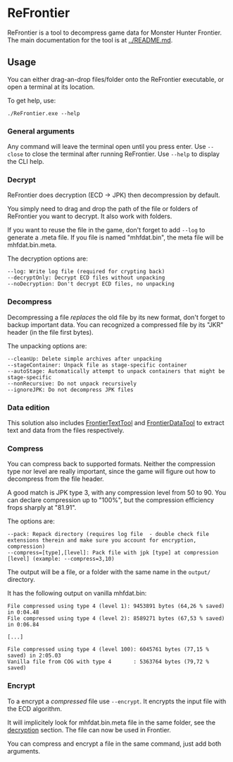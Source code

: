 # ReFrontier

ReFrontier is a tool to decompress game data for Monster Hunter Frontier.
The main documentation for the tool is at [../README.md](../README.md).

## Usage

You can either drag-an-drop files/folder onto the ReFrontier executable,
or open a terminal at its location.

To get help, use:

```shell
./ReFrontier.exe --help
```

### General arguments

Any command will leave the terminal open until you press enter.
Use ``--close`` to close the terminal after running ReFrontier.
Use ``--help`` to display the CLI help.

### Decrypt

ReFrontier does decryption (ECD → JPK) then decompression by default.

You simply need to drag and drop the path of the file or folders of ReFrontier you want to decrypt.
It also work with folders.

If you want to reuse the file in the game, don't forget to add ``--log`` to generate a .meta file.
If you file is named "mhfdat.bin", the meta file will be mhfdat.bin.meta.

The decryption options are:

```text
--log: Write log file (required for crypting back)
--decryptOnly: Decrypt ECD files without unpacking
--noDecryption: Don't decrypt ECD files, no unpacking
```

### Decompress

Decompressing a file *replaces* the old file by its new format, don't forget to backup important data.
You can recognized a compressed file by its "JKR" header (in the file first bytes).

The unpacking options are:

```text
--cleanUp: Delete simple archives after unpacking
--stageContainer: Unpack file as stage-specific container
--autoStage: Automatically attempt to unpack containers that might be stage-specific
--nonRecursive: Do not unpack recursively
--ignoreJPK: Do not decompress JPK files
```

### Data edition

This solution also includes [FrontierTextTool](../FrontierTextTool/README.md) and [FrontierDataTool](../FrontierDataTool/README.md) to extract text and data from the files respectively.

### Compress

You can compress back to supported formats.
Neither the compression type nor level are really important, since the game will figure out how to decompress from the file header.

A good match is JPK type 3, with any compression level from 50 to 90.
You can declare compression up to "100%", but the compression efficiency frops sharply at "81.91".

The options are:

```text
--pack: Repack directory (requires log file  - double check file extensions therein and make sure you account for encryption, compression)
--compress=[type],[level]: Pack file with jpk [type] at compression [level] (example: --compress=3,10)
```

The output will be a file, or a folder with the same name in the `output/` directory.

It has the following output on vanilla mhfdat.bin:

```text
File compressed using type 4 (level 1): 9453891 bytes (64,26 % saved) in 0:04.48
File compressed using type 4 (level 2): 8589271 bytes (67,53 % saved) in 0:06.84

[...]

File compressed using type 4 (level 100): 6045761 bytes (77,15 % saved) in 2:05.03
Vanilla file from COG with type 4       : 5363764 bytes (79,72 % saved)
```

### Encrypt

To a encrypt a *compressed* file use ``--encrypt``.
It encrypts the input file with the ECD algorithm.

It will implicitely look for mhfdat.bin.meta file in the same folder, see the [decryption](#decrypt) section.
The file can now be used in Frontier.

You can compress and encrypt a file in the same command, just add both arguments.
